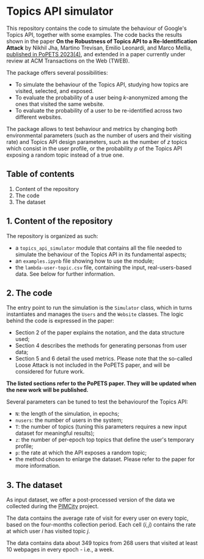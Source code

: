 # Topics API simulator

This repository contains the code to simulate the behaviour of Google's Topics API, together with some examples. The code backs the results shown in the paper **On the Robustness of Topics API to a Re-Identification Attack** by Nikhil Jha, Martino Trevisan, Emilio Leonardi, and Marco Mellia, [published in PoPETS 2023(4)](https://petsymposium.org/popets/2023/popets-2023-0098.pdf), and extended in a paper currently under review at ACM Transactions on the Web (TWEB).

The package offers several possibilities:
- To simulate the behaviour of the Topics API, studying how topics are visited, selected, and exposed.
- To evaluate the probability of a user being $k$-anonymized among the ones that visited the same website.
- To evaluate the probability of a user to be re-identified across two different websites.

The package allows to test behaviour and metrics by changing both environmental parameters (such as the number of users and their visiting rate) and Topics API design parameters, such as the number of $z$ topics which consist in the user profile, or the probability $p$ of the Topics API exposing a random topic instead of a true one.

## Table of contents

1. Content of the repository
2. The code
3. The dataset

## 1. Content of the repository

The repository is organized as such:

- a `topics_api_simulator` module that contains all the file needed to simulate the behaviour of the Topics API in its fundamental aspects;
- an `examples.ipynb` file showing how to use the module;
- the `lambda-user-topic.csv` file, containing the input, real-users-based data. See below for further information.

## 2. The code

The entry point to run the simulation is the `Simulator` class, which in turns instantiates and manages the `Users` and the `Website` classes. The logic behind the code is expressed in the paper:

- Section 2 of the paper explains the notation, and the data structure used;
- Section 4 describes the methods for generating personas from user data;
- Section 5 and 6 detail the used metrics. Please note that the so-called Loose Attack is not included in the PoPETS paper, and will be considered for future work.

**The listed sections refer to the PoPETS paper. They will be updated when the new work will be published.**

Several parameters can be tuned to test the behaviourof the Topics API:

- `N`: the length of the simulation, in epochs;
- `nusers`: the number of users in the system;
- `T`: the number of topics (tuning this parameters requires a new input dataset for meaningful results);
- `z`: the number of per-epoch top topics that define the user's temporary profile;
- `p`: the rate at which the API exposes a random topic;
- the method chosen to enlarge the dataset. Please refer to the paper for more information.

## 3. The dataset

As input dataset, we offer a post-processed version of the data we collected during the [PIMCity](https://www.pimcity-h2020.eu/) project.

The data contains the average rate of visit for every user on every topic, based on the four-months collection period. Each cell $(i,j)$ contains the rate at which user $i$ has visited topic $j$.

The data contains data about 349 topics from 268 users that visited at least 10 webpages in every epoch - i.e., a week.
